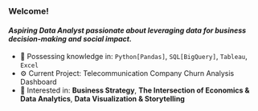 ### Welcome!

#### *Aspiring Data Analyst passionate about leveraging data for business decision-making and social impact.*

- 🧠 Possessing knowledge in: `Python[Pandas]`, `SQL[BigQuery]`, `Tableau`, `Excel`
- ⚙️ Current Project: Telecommunication Company Churn Analysis Dashboard
- 💬 Interested in: **Business Strategy**, **The Intersection of Economics & Data Analytics**, **Data Visualization & Storytelling**
